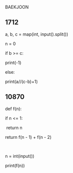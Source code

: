 BAEKJOON

## 1712

a, b, c = map(int, input().split())



n = 0





if b >= c:

  print(-1)

  

else:

  print(a//(c-b)+1)



## 10870

def f(n):

  if n <= 1:

​    return n

  return f(n - 1) + f(n - 2)

​    

n = int(input())

print(f(n))



